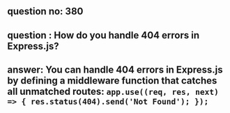 
      
## question no: 380

## question : How do you handle 404 errors in Express.js?

## answer: You can handle 404 errors in Express.js by defining a middleware function that catches all unmatched routes: `app.use((req, res, next) => { res.status(404).send('Not Found'); });`
      